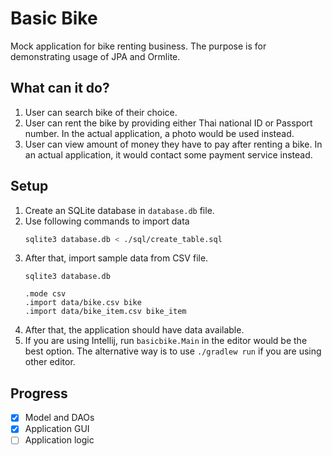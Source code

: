# Basic Bike

Mock application for bike renting business. The purpose is for demonstrating usage of JPA and Ormlite.

## What can it do?
1. User can search bike of their choice.
2. User can rent the bike by providing either Thai national ID or Passport number. In the actual application, a photo would be used instead.
3. User can view amount of money they have to pay after renting a bike. In an actual application, it would contact some payment service instead.


## Setup
1. Create an SQLite database in `database.db` file.
2. Use following commands to import data
   ```bash
   sqlite3 database.db < ./sql/create_table.sql
   ```
3. After that, import sample data from CSV file.
   ```
   sqlite3 database.db
   
   .mode csv
   .import data/bike.csv bike
   .import data/bike_item.csv bike_item
   ```
4. After that, the application should have data available.
5. If you are using Intellij, run `basicbike.Main` in the editor would be the best option.
   The alternative way is to use `./gradlew run` if you are using other editor.

## Progress
- [x] Model and DAOs
- [x] Application GUI
- [ ] Application logic